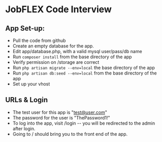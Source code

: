 # JobFLEX Code Interview

## App Set-up:
* Pull the code from github
* Create an empty database for the app.
* Edit app/database.php, with a valid mysql user/pass/db name
* Run `composer install` from the base directory of the app
* Verify permission on /storage are correct
* Run `php artisan migrate --env=local` the base directory of the app
* Run `php artisan db:seed --env=local` from the base directory of the app
* Set up your vhost

## URLs & Login
* The test user for this app is "test@user.com"
* The password for the user is "ThePassword1!"
* To log into the app, visit /login -- you will be redirected to the admin after login.
* Going to / should bring you to the front end of the app.